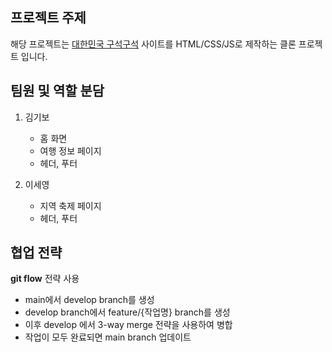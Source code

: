 ## 프로젝트 주제
해당 프로젝트는 [대한민국 구석구석](https://korean.visitkorea.or.kr/main/area.do) 사이트를 HTML/CSS/JS로 제작하는 클론 프로젝트 입니다.

## 팀원 및 역할 분담
1. 김기보 
    - 홈 화면 
    - 여행 정보 페이지  
    - 헤더, 푸터 

2. 이세영
    - 지역 축제 페이지
    - 헤더, 푸터

## 협업 전략
**git flow** 전략 사용
- main에서 develop branch를 생성
- develop branch에서 feature/{작업명} branch를 생성
- 이후 develop 에서 3-way merge 전략을 사용하여 병합
- 작업이 모두 완료되면 main branch 업데이트

